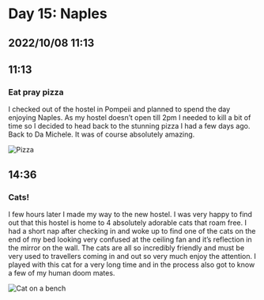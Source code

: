 # Day 15: Naples
## 2022/10/08 11:13

## 11:13
### Eat pray pizza

I checked out of the hostel in Pompeii and planned to spend the day enjoying Naples. As my hostel doesn’t open till 2pm I needed to kill a bit of time so I decided to head back to the stunning pizza I had a few days ago. Back to Da Michele. It was of course absolutely amazing.

![Pizza](https://raw.githubusercontent.com/benknight135/thirty-knights-posts/main/data/day15/pizza.jpeg)

## 14:36
### Cats!

I few hours later I made my way to the new hostel. I was very happy to find out that this hostel is home to 4 absolutely adorable cats that roam free. I had a short nap after checking in and woke up to find one of the cats on the end of my bed looking very confused at the ceiling fan and it’s reflection in the mirror on the wall. The cats are all so incredibly friendly and must be very used to travellers coming in and out so very much enjoy the attention. I played with this cat for a very long time and in the process also got to know a few of my human doom mates. 

![Cat on a bench](https://raw.githubusercontent.com/benknight135/thirty-knights-posts/main/data/day15/cat.jpeg)
